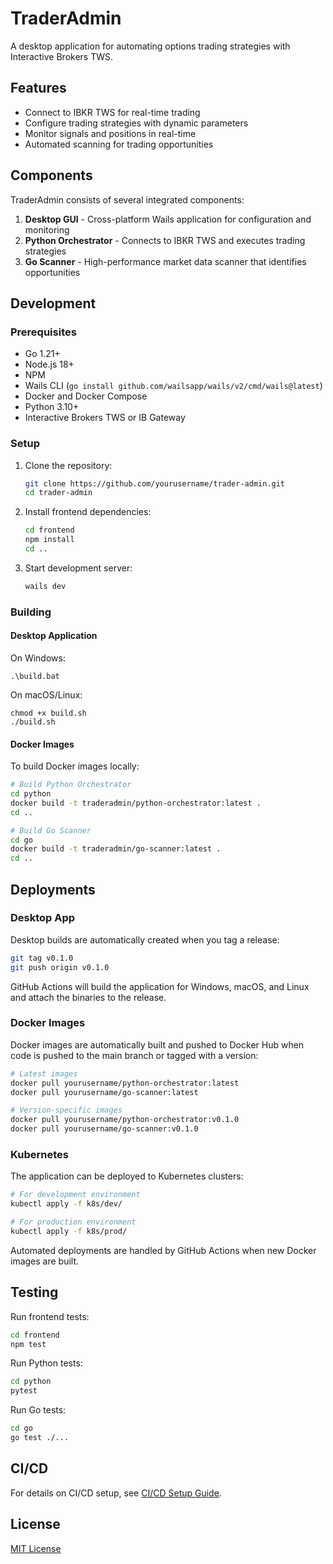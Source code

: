 # TraderAdmin

A desktop application for automating options trading strategies with Interactive Brokers TWS.

## Features

- Connect to IBKR TWS for real-time trading
- Configure trading strategies with dynamic parameters
- Monitor signals and positions in real-time
- Automated scanning for trading opportunities

## Components

TraderAdmin consists of several integrated components:

1. **Desktop GUI** - Cross-platform Wails application for configuration and monitoring
2. **Python Orchestrator** - Connects to IBKR TWS and executes trading strategies
3. **Go Scanner** - High-performance market data scanner that identifies opportunities

## Development

### Prerequisites

- Go 1.21+
- Node.js 18+
- NPM
- Wails CLI (`go install github.com/wailsapp/wails/v2/cmd/wails@latest`)
- Docker and Docker Compose
- Python 3.10+
- Interactive Brokers TWS or IB Gateway

### Setup

1. Clone the repository:
   ```bash
   git clone https://github.com/yourusername/trader-admin.git
   cd trader-admin
   ```

2. Install frontend dependencies:
   ```bash
   cd frontend
   npm install
   cd ..
   ```

3. Start development server:
   ```bash
   wails dev
   ```

### Building

#### Desktop Application

On Windows:
```
.\build.bat
```

On macOS/Linux:
```
chmod +x build.sh
./build.sh
```

#### Docker Images

To build Docker images locally:

```bash
# Build Python Orchestrator
cd python
docker build -t traderadmin/python-orchestrator:latest .
cd ..

# Build Go Scanner
cd go
docker build -t traderadmin/go-scanner:latest .
cd ..
```

## Deployments

### Desktop App

Desktop builds are automatically created when you tag a release:

```bash
git tag v0.1.0
git push origin v0.1.0
```

GitHub Actions will build the application for Windows, macOS, and Linux and attach the binaries to the release.

### Docker Images

Docker images are automatically built and pushed to Docker Hub when code is pushed to the main branch or tagged with a version:

```bash
# Latest images
docker pull yourusername/python-orchestrator:latest
docker pull yourusername/go-scanner:latest

# Version-specific images
docker pull yourusername/python-orchestrator:v0.1.0
docker pull yourusername/go-scanner:v0.1.0
```

### Kubernetes

The application can be deployed to Kubernetes clusters:

```bash
# For development environment
kubectl apply -f k8s/dev/

# For production environment
kubectl apply -f k8s/prod/
```

Automated deployments are handled by GitHub Actions when new Docker images are built.

## Testing

Run frontend tests:
```bash
cd frontend
npm test
```

Run Python tests:
```bash
cd python
pytest
```

Run Go tests:
```bash
cd go
go test ./...
```

## CI/CD

For details on CI/CD setup, see [CI/CD Setup Guide](docs/CI_CD_Setup.md).

## License

[MIT License](LICENSE) 